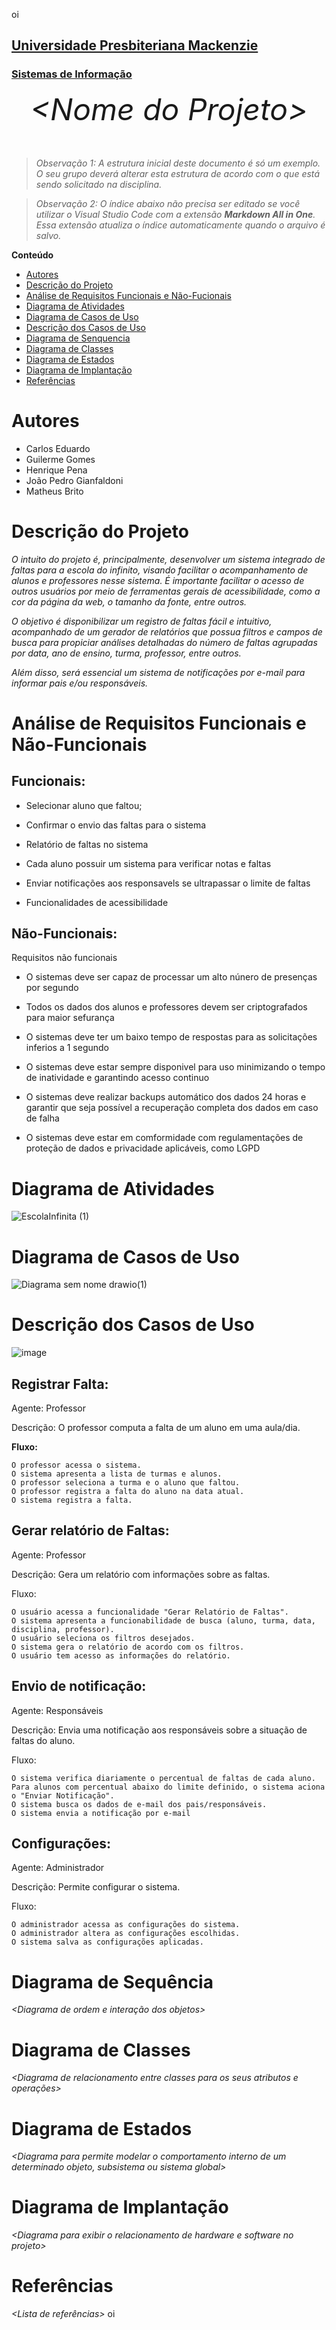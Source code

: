 oi<h2><a href= "https://www.mackenzie.br">Universidade Presbiteriana Mackenzie</a></h2>
<h3><a href= "https://www.mackenzie.br/graduacao/sao-paulo-higienopolis/sistemas-de-informacao">Sistemas de Informação</a></h3>


<font size="+12"><center>
*&lt;Nome do Projeto&gt;*
</center></font>

>*Observação 1: A estrutura inicial deste documento é só um exemplo. O seu grupo deverá alterar esta estrutura de acordo com o que está sendo solicitado na disciplina.*

>*Observação 2: O índice abaixo não precisa ser editado se você utilizar o Visual Studio Code com a extensão **Markdown All in One**. Essa extensão atualiza o índice automaticamente quando o arquivo é salvo.*

**Conteúdo**

- [Autores](#nome-alunos)
- [Descrição do Projeto](#introdução-do-projeto)
- [Análise de Requisitos Funcionais e Não-Fucionais](#descrição-dos-requisitos)
- [Diagrama de Atividades](#diagrama-de-atividades) 
- [Diagrama de Casos de Uso](#diagrama-de-comportamento-atores)
- [Descrição dos Casos de Uso](#descrição-das-funcões)
- [Diagrama de Senquencia](#diagrama-de-ordem-interações)
- [Diagrama de Classes](#diagrama-orientado-objetos)
- [Diagrama de Estados](#diagrama-estrutura-componente)
- [Diagrama de Implantação](#diagrama-de-hardware-software)
- [Referências](#referências)


# Autores

* Carlos Eduardo 
* Guilerme Gomes
* Henrique Pena
* João Pedro Gianfaldoni
* Matheus Brito


# Descrição do Projeto

*O intuito do projeto é, principalmente, desenvolver um sistema integrado de faltas para a escola do infinito, visando facilitar o acompanhamento de alunos e professores nesse sistema. É importante facilitar o acesso de outros usuários por meio de ferramentas gerais de acessibilidade, como a cor da página da web, o tamanho da fonte, entre outros.*

*O objetivo é disponibilizar um registro de faltas fácil e intuitivo, acompanhado de um gerador de relatórios que possua filtros e campos de busca para propiciar análises detalhadas do número de faltas agrupadas por data, ano de ensino, turma, professor, entre outros.*

*Além disso, será essencial um sistema de notificações por e-mail para informar pais e/ou responsáveis.*

# Análise de Requisitos Funcionais e Não-Funcionais
## Funcionais:

- Selecionar aluno que faltou;

- Confirmar o envio das faltas para o sistema

- Relatório de faltas no sistema

- Cada aluno possuir um sistema para verificar notas e faltas 

- Enviar notificações aos responsavels se ultrapassar o limite de faltas

- Funcionalidades de acessibilidade

## Não-Funcionais:

Requisitos não funcionais 

- O sistemas deve ser capaz de processar um alto núnero de presenças por segundo 

- Todos os dados dos alunos e professores devem ser criptografados para maior sefurança 

- O sistemas deve ter um baixo tempo de respostas para as solicitações inferios a 1 segundo 

- O sistemas deve estar sempre disponivel para uso minimizando o tempo de inatividade e garantindo acesso continuo 

- O sistemas deve realizar backups automático dos dados 24 horas e garantir que seja possível a recuperação completa dos dados em caso de falha 

- O sistemas deve estar em comformidade com regulamentações de proteção de dados e privacidade aplicáveis, como LGPD

# Diagrama de Atividades

![EscolaInfinita (1)](https://github.com/user-attachments/assets/34ed9ef3-07ef-4ac3-87ad-4fada141c28b)

# Diagrama de Casos de Uso

![Diagrama sem nome drawio(1)](https://github.com/user-attachments/assets/2f8e3ab5-c713-425d-bac5-85239b9d0fa0)

# Descrição dos Casos de Uso

![image](https://github.com/user-attachments/assets/8b67988b-3a25-4378-881b-49931c581a42)

## Registrar Falta:

Agente: Professor

Descrição: O professor computa a falta de um aluno em uma aula/dia.

**Fluxo:**

    O professor acessa o sistema.
    O sistema apresenta a lista de turmas e alunos.
    O professor seleciona a turma e o aluno que faltou.
    O professor registra a falta do aluno na data atual.
    O sistema registra a falta.

## Gerar relatório de Faltas:

Agente: Professor

Descrição: Gera um relatório com informações sobre as faltas.

Fluxo:

    O usuário acessa a funcionalidade "Gerar Relatório de Faltas".
    O sistema apresenta a funcionabilidade de busca (aluno, turma, data, disciplina, professor).
    O usuário seleciona os filtros desejados.
    O sistema gera o relatório de acordo com os filtros.
    O usuário tem acesso as informações do relatório.

## Envio de notificação:

Agente: Responsáveis

Descrição: Envia uma notificação aos responsáveis sobre a situação de faltas do aluno.

Fluxo:

    O sistema verifica diariamente o percentual de faltas de cada aluno.
    Para alunos com percentual abaixo do limite definido, o sistema aciona o "Enviar Notificação".
    O sistema busca os dados de e-mail dos pais/responsáveis.
    O sistema envia a notificação por e-mail

## Configurações:

Agente: Administrador

Descrição: Permite configurar o sistema.

Fluxo:

    O administrador acessa as configurações do sistema.
    O administrador altera as configurações escolhidas.
    O sistema salva as configurações aplicadas.

# Diagrama de Sequência

*&lt;Diagrama de ordem e interação dos objetos&gt;*

# Diagrama de Classes

*&lt;Diagrama de relacionamento entre classes para os seus atributos e operações&gt;*

# Diagrama de Estados

*&lt;Diagrama para permite modelar o comportamento interno de um determinado objeto, subsistema ou sistema global&gt;*

# Diagrama de Implantação

*&lt;Diagrama para exibir o relacionamento de hardware e software no projeto&gt;*

# Referências

*&lt;Lista de referências&gt;*
oi

